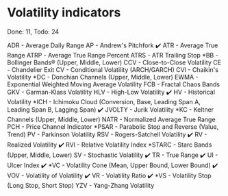 # Volatility indicators
Done: 11, Todo: 24

ADR - Average Daily Range
AP - Andrew's Pitchfork
✔️ ATR - Average True Range
ATRP - Average True Range Percent
ATRS - ATR Trailing Stop
*BB - Bollinger Bands® (Upper, Middle, Lower)
CCV - Close-to-Close Volatility
CE - Chandelier Exit
CV - Conditional Volatility (ARCH/GARCH)
CVI - Chaikin's Volatility
*DC - Donchian Channels (Upper, Middle, Lower)
EWMA - Exponential Weighted Moving Average Volatility
FCB - Fractal Chaos Bands
GKV - Garman-Klass Volatility
HLV - High-Low Volatility
✔️ HV - Historical Volatility
*ICH - Ichimoku Cloud (Conversion, Base, Leading Span A, Leading Span B, Lagging Span)
✔️ JVOLTY - Jurik Volatility
*KC - Keltner Channels (Upper, Middle, Lower)
NATR - Normalized Average True Range
PCH - Price Channel Indicator
*PSAR - Parabolic Stop and Reverse (Value, Trend)
PV - Parkinson Volatility
RSV - Rogers-Satchell Volatility
✔️ RV - Realized Volatility
✔️ RVI - Relative Volatility Index
*STARC - Starc Bands (Upper, Middle, Lower)
SV - Stochastic Volatility
✔️ TR - True Range
✔️ UI - Ulcer Index
✔️ *VC - Volatility Cone (Mean, Upper Bound, Lower Bound)
✔️ VOV - Volatility of Volatility
✔️ VR - Volatility Ratio
✔️ *VS - Volatility Stop (Long Stop, Short Stop)
YZV - Yang-Zhang Volatility
